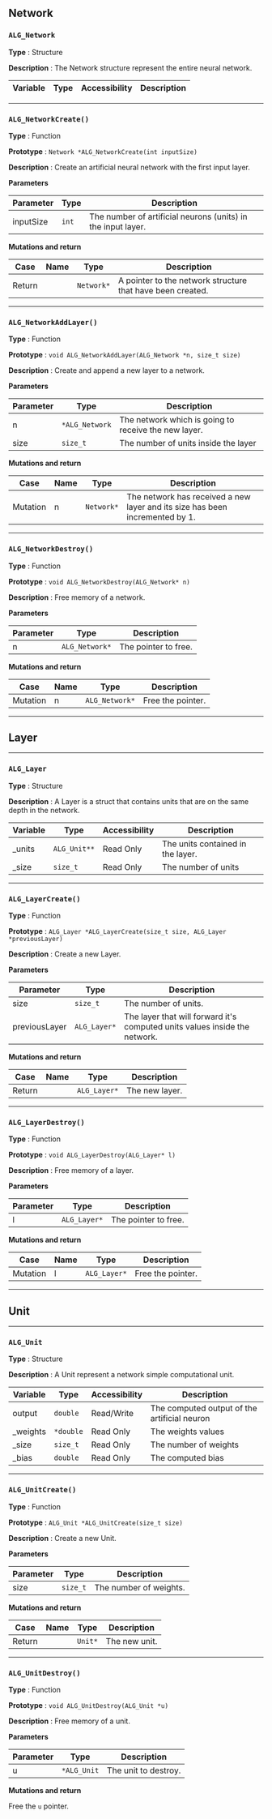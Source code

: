 ## Network

### `ALG_Network`

**Type** : Structure

**Description** : The Network structure represent the entire neural network.

| Variable     | Type     | Accessibility | Description |
|--------------|----------|---------------|-------------|

---

### `ALG_NetworkCreate()`

**Type** : Function

**Prototype** : `Network *ALG_NetworkCreate(int inputSize)`

**Description** : Create an artificial neural network with the first input layer.

**Parameters**

| Parameter    | Type     | Description                                                  |
|--------------|----------|--------------------------------------------------------------|
| inputSize    | `int`    | The number of artificial neurons (units) in the input layer. |

**Mutations and return**

| Case   | Name | Type       | Description                                                |
|--------|------|------------|------------------------------------------------------------|
| Return |      | `Network*` | A pointer to the network structure that have been created. |

---

### `ALG_NetworkAddLayer()`

**Type** : Function

**Prototype** : `void ALG_NetworkAddLayer(ALG_Network *n, size_t size)`

**Description** : Create and append a new layer to a network.

**Parameters**

| Parameter | Type           | Description                                          |
|-----------|----------------|------------------------------------------------------|
| n         | `*ALG_Network` | The network which is going to receive the new layer. |
| size      | `size_t`       | The number of units inside the layer                 |

**Mutations and return**

| Case     | Name | Type       | Description                                                                  |
|----------|------|------------|------------------------------------------------------------------------------|
| Mutation | n    | `Network*` | The network has received a new layer and its size has been incremented by 1. |

---

### `ALG_NetworkDestroy()`

**Type** : Function

**Prototype** : `void ALG_NetworkDestroy(ALG_Network* n)`

**Description** : Free memory of a network.

**Parameters**

| Parameter | Type           | Description          |
|-----------|----------------|----------------------|
| n         | `ALG_Network*` | The pointer to free. |

**Mutations and return**

| Case     | Name | Type           | Description       |
|----------|------|----------------|-------------------|
| Mutation | n    | `ALG_Network*` | Free the pointer. |

---

## Layer

---

### `ALG_Layer`

**Type** : Structure

**Description** : A Layer is a struct that contains units that are on the same depth in the network.

| Variable | Type         | Accessibility | Description                       |
|----------|--------------|---------------|-----------------------------------|
| _units   | `ALG_Unit**` | Read Only     | The units contained in the layer. |
| _size    | `size_t`     | Read Only     | The number of units               |

---

### `ALG_LayerCreate()`

**Type** : Function

**Prototype** : `ALG_Layer *ALG_LayerCreate(size_t size, ALG_Layer *previousLayer)`

**Description** : Create a new Layer.

**Parameters**

| Parameter     | Type         | Description                                                                |
|---------------|--------------|----------------------------------------------------------------------------|
| size          | `size_t`     | The number of units.                                                       |
| previousLayer | `ALG_Layer*` | The layer that will forward it's computed units values inside the network. |

**Mutations and return**

| Case   | Name | Type         | Description    |
|--------|------|--------------|----------------|
| Return |      | `ALG_Layer*` | The new layer. |

---

### `ALG_LayerDestroy()`

**Type** : Function

**Prototype** : `void ALG_LayerDestroy(ALG_Layer* l)`

**Description** : Free memory of a layer.

**Parameters**

| Parameter | Type         | Description          |
|-----------|--------------|----------------------|
| l         | `ALG_Layer*` | The pointer to free. |

**Mutations and return**

| Case     | Name | Type         | Description       |
|----------|------|--------------|-------------------|
| Mutation | l    | `ALG_Layer*` | Free the pointer. |

---

## Unit

---

### `ALG_Unit`

**Type** : Structure

**Description** : A Unit represent a network simple computational unit.

| Variable | Type      | Accessibility | Description                                  |
|----------|-----------|---------------|----------------------------------------------|
| output   | `double`  | Read/Write    | The computed output of the artificial neuron |
| _weights | `*double` | Read Only     | The weights values                           |
| _size    | `size_t`  | Read Only     | The number of weights                        |
| _bias    | `double`  | Read Only     | The computed bias                            |

---

### `ALG_UnitCreate()`

**Type** : Function

**Prototype** : `ALG_Unit *ALG_UnitCreate(size_t size)`

**Description** : Create a new Unit.

**Parameters**

| Parameter | Type     | Description            |
|-----------|----------|------------------------|
| size      | `size_t` | The number of weights. |

**Mutations and return**

| Case   | Name | Type    | Description   |
|--------|------|---------|---------------|
| Return |      | `Unit*` | The new unit. |

---

### `ALG_UnitDestroy()`

**Type** : Function

**Prototype** : `void ALG_UnitDestroy(ALG_Unit *u)`

**Description** : Free memory of a unit.

**Parameters**

| Parameter | Type        | Description          |
|-----------|-------------|----------------------|
| u         | `*ALG_Unit` | The unit to destroy. |

**Mutations and return**

Free the `u` pointer.